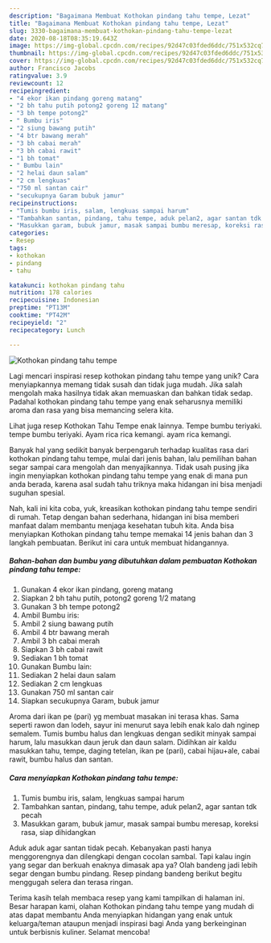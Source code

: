 ```yaml
---
description: "Bagaimana Membuat Kothokan pindang tahu tempe, Lezat"
title: "Bagaimana Membuat Kothokan pindang tahu tempe, Lezat"
slug: 3330-bagaimana-membuat-kothokan-pindang-tahu-tempe-lezat
date: 2020-08-18T08:35:19.643Z
image: https://img-global.cpcdn.com/recipes/92d47c03fded6ddc/751x532cq70/kothokan-pindang-tahu-tempe-foto-resep-utama.jpg
thumbnail: https://img-global.cpcdn.com/recipes/92d47c03fded6ddc/751x532cq70/kothokan-pindang-tahu-tempe-foto-resep-utama.jpg
cover: https://img-global.cpcdn.com/recipes/92d47c03fded6ddc/751x532cq70/kothokan-pindang-tahu-tempe-foto-resep-utama.jpg
author: Francisco Jacobs
ratingvalue: 3.9
reviewcount: 12
recipeingredient:
- "4 ekor ikan pindang goreng matang"
- "2 bh tahu putih potong2 goreng 12 matang"
- "3 bh tempe potong2"
- " Bumbu iris"
- "2 siung bawang putih"
- "4 btr bawang merah"
- "3 bh cabai merah"
- "3 bh cabai rawit"
- "1 bh tomat"
- " Bumbu lain"
- "2 helai daun salam"
- "2 cm lengkuas"
- "750 ml santan cair"
- "secukupnya Garam bubuk jamur"
recipeinstructions:
- "Tumis bumbu iris, salam, lengkuas sampai harum"
- "Tambahkan santan, pindang, tahu tempe, aduk pelan2, agar santan tdk pecah"
- "Masukkan garam, bubuk jamur, masak sampai bumbu meresap, koreksi rasa, siap dihidangkan"
categories:
- Resep
tags:
- kothokan
- pindang
- tahu

katakunci: kothokan pindang tahu 
nutrition: 178 calories
recipecuisine: Indonesian
preptime: "PT13M"
cooktime: "PT42M"
recipeyield: "2"
recipecategory: Lunch

---
```



![Kothokan pindang tahu tempe](https://img-global.cpcdn.com/recipes/92d47c03fded6ddc/751x532cq70/kothokan-pindang-tahu-tempe-foto-resep-utama.jpg)

Lagi mencari inspirasi resep kothokan pindang tahu tempe yang unik? Cara menyiapkannya memang tidak susah dan tidak juga mudah. Jika salah mengolah maka hasilnya tidak akan memuaskan dan bahkan tidak sedap. Padahal kothokan pindang tahu tempe yang enak seharusnya memiliki aroma dan rasa yang bisa memancing selera kita.

Lihat juga resep Kothokan Tahu Tempe enak lainnya. Tempe bumbu teriyaki. tempe bumbu teriyaki. Ayam rica rica kemangi. ayam rica kemangi.

Banyak hal yang sedikit banyak berpengaruh terhadap kualitas rasa dari kothokan pindang tahu tempe, mulai dari jenis bahan, lalu pemilihan bahan segar sampai cara mengolah dan menyajikannya. Tidak usah pusing jika ingin menyiapkan kothokan pindang tahu tempe yang enak di mana pun anda berada, karena asal sudah tahu triknya maka hidangan ini bisa menjadi suguhan spesial.


Nah, kali ini kita coba, yuk, kreasikan kothokan pindang tahu tempe sendiri di rumah. Tetap dengan bahan sederhana, hidangan ini bisa memberi manfaat dalam membantu menjaga kesehatan tubuh kita. Anda bisa menyiapkan Kothokan pindang tahu tempe memakai 14 jenis bahan dan 3 langkah pembuatan. Berikut ini cara untuk membuat hidangannya.

<!--inarticleads1-->

##### Bahan-bahan dan bumbu yang dibutuhkan dalam pembuatan Kothokan pindang tahu tempe:

1. Gunakan 4 ekor ikan pindang, goreng matang
1. Siapkan 2 bh tahu putih, potong2 goreng 1/2 matang
1. Gunakan 3 bh tempe potong2
1. Ambil  Bumbu iris:
1. Ambil 2 siung bawang putih
1. Ambil 4 btr bawang merah
1. Ambil 3 bh cabai merah
1. Siapkan 3 bh cabai rawit
1. Sediakan 1 bh tomat
1. Gunakan  Bumbu lain:
1. Sediakan 2 helai daun salam
1. Sediakan 2 cm lengkuas
1. Gunakan 750 ml santan cair
1. Siapkan secukupnya Garam, bubuk jamur


Aroma dari ikan pe (pari) yg membuat masakan ini terasa khas. Sama seperti rawon dan lodeh, sayur ini menurut saya lebih enak kalo dah nginep semalem. Tumis bumbu halus dan lengkuas dengan sedikit minyak sampai harum, lalu masukkan daun jeruk dan daun salam. Didihkan air kaldu masukkan tahu, tempe, daging tetelan, ikan pe (pari), cabai hijau+ale, cabai rawit, bumbu halus dan santan. 

<!--inarticleads2-->

##### Cara menyiapkan Kothokan pindang tahu tempe:

1. Tumis bumbu iris, salam, lengkuas sampai harum
1. Tambahkan santan, pindang, tahu tempe, aduk pelan2, agar santan tdk pecah
1. Masukkan garam, bubuk jamur, masak sampai bumbu meresap, koreksi rasa, siap dihidangkan


Aduk aduk agar santan tidak pecah. Kebanyakan pasti hanya menggorengnya dan dilengkapi dengan cocolan sambal. Tapi kalau ingin yang segar dan berkuah enaknya dimasak apa ya? Olah bandeng jadi lebih segar dengan bumbu pindang. Resep pindang bandeng berikut begitu menggugah selera dan terasa ringan. 

Terima kasih telah membaca resep yang kami tampilkan di halaman ini. Besar harapan kami, olahan Kothokan pindang tahu tempe yang mudah di atas dapat membantu Anda menyiapkan hidangan yang enak untuk keluarga/teman ataupun menjadi inspirasi bagi Anda yang berkeinginan untuk berbisnis kuliner. Selamat mencoba!
